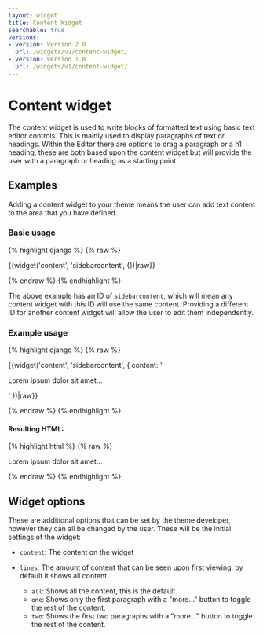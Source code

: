```yaml
---
layout: widget
title: Content Widget
searchable: true
versions:
- version: Version 2.0
  url: /widgets/v2/content-widget/
- version: Version 1.0
  url: /widgets/v1/content-widget/
---
```


# Content widget

The content widget is used to write blocks of formatted text using basic text editor controls. This is mainly used to display paragraphs of text or headings. Within the Editor there are options to drag a paragraph or a h1 heading, these are both based upon the content widget but will provide the user with a paragraph or heading as a starting point.

## Examples

Adding a content widget to your theme means the user can add text content to the area that you have defined.

### Basic usage

{% highlight django %}
{% raw %}

  {{widget('content', 'sidebarcontent', {})|raw}}

{% endraw %}
{% endhighlight %}

The above example has an ID of ```sidebarcontent```, which will mean any content widget with this ID will use the same content. Providing a different ID for another content widget will allow the user to edit them independently.

### Example usage

{% highlight django %}
{% raw %}

{{widget('content', 'sidebarcontent', {
  content: '<p>Lorem ipsum dolor sit amet...</p>'
})|raw}}

{% endraw %}
{% endhighlight %}

#### Resulting HTML:

{% highlight html %}
{% raw %}

<div id="page-zones__template-widgets__contentwidget" data-name="content" class="widget  widget--template-widget">
  <div class="bk-content  content  widget__content  js-text-content">
    <p>Lorem ipsum dolor sit amet...</p>
  </div>
</div>

{% endraw %}
{% endhighlight %}

## Widget options

These are additional options that can be set by the theme developer, however they can all be changed by the user. These will be the initial settings of the widget:

* ```content```: The content on the widget

* ```lines```: The amount of content that can be seen upon first viewing, by default it shows all content.
  * ```all```: Shows all the content, this is the default.
  * ```one```: Shows only the first paragraph with a "more..." button to toggle the rest of the content.
  * ```two```: Shows the first two paragraphs with a "more..." button to toggle the rest of the content.
